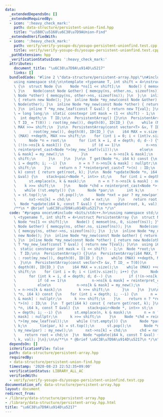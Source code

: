 ```yaml
---
data:
  _extendedDependsOn: []
  _extendedRequiredBy:
  - icon: ':heavy_check_mark:'
    path: data-structure/persistent-union-find.hpp
    title: "\u5B8C\u5168\u6C38\u7D9AUnion-Find"
  _extendedVerifiedWith:
  - icon: ':heavy_check_mark:'
    path: verify/verify-yosupo-ds/yosupo-persistent-unionfind.test.cpp
    title: verify/verify-yosupo-ds/yosupo-persistent-unionfind.test.cpp
  _pathExtension: hpp
  _verificationStatusIcon: ':heavy_check_mark:'
  attributes:
    document_title: "\u6C38\u7D9A\u914D\u5217"
    links: []
  bundledCode: "#line 2 \"data-structure/persistent-array.hpp\"\n#include <bits/stdc++.h>\n\
    using namespace std;\n\ntemplate <typename T, int shift = 4>\nstruct PersistentArray\
    \ {\n  struct Node {\n    Node *ns[1 << shift];\n    Node() { memset(ns, 0, sizeof(ns));\
    \ }\n    Node(const Node &other) { memcpy(ns, other.ns, sizeof(ns)); }\n    Node(const\
    \ Node *other) { memcpy(ns, other->ns, sizeof(ns)); }\n  };\n  inline Node *my_new()\
    \ { return new Node(); }\n  inline Node *my_new(const Node &other) { return new\
    \ Node(other); }\n  inline Node *my_new(const Node *other) { return new Node(other);\
    \ }\n  inline T *my_new_leaf(const T &val) { return new T{val}; }\n\n  using i64\
    \ = long long;\n  static constexpr int mask = (1 << shift) - 1;\n  Node *root;\n\
    \  int depth;\n  T ID;\n\n  PersistentArray() {}\n\n  PersistentArray(i64 MAX,\
    \ T ID_ = T(0)) : root(my_new()), depth(0), ID(ID_) {\n    while (MAX) ++depth,\
    \ MAX >>= shift;\n  }\n\n  PersistentArray(const vector<T> &v, T ID_ = T(0))\n\
    \      : root(my_new()), depth(0), ID(ID_) {\n    i64 MAX = v.size();\n    while\
    \ (MAX) ++depth, MAX >>= shift;\n    for (int i = 0; i < (int)v.size(); i++) {\n\
    \      Node *n = root;\n      for (int k = i, d = depth; d; d--) {\n        if\
    \ (!(n->ns[k & mask])) {\n          if (d == 1)\n            n->ns[k & mask] =\
    \ reinterpret_cast<Node *>(my_new_leaf(v[i]));\n          else\n            n->ns[k\
    \ & mask] = my_new();\n        }\n        n = n->ns[k & mask];\n        k >>=\
    \ shift;\n      }\n    }\n  }\n\n  T get(Node *n, i64 k) const {\n    for (int\
    \ i = depth; i; --i) {\n      n = n ? n->ns[k & mask] : nullptr;\n      k >>=\
    \ shift;\n    }\n    return n ? *reinterpret_cast<T *>(n) : ID;\n  }\n  T get(i64\
    \ k) const { return get(root, k); }\n\n  Node *update(Node *n, i64 k, const T\
    \ &val) {\n    stack<pair<Node *, int>> st;\n    for (int i = depth; i; --i) {\n\
    \      st.emplace(n, k & mask);\n      n = n ? n->ns[k & mask] : nullptr;\n  \
    \    k >>= shift;\n    }\n    Node *chd = reinterpret_cast<Node *>(my_new_leaf(val));\n\
    \    while (!st.empty()) {\n      Node *par;\n      int k;\n      tie(par, k)\
    \ = st.top();\n      st.pop();\n      Node *nxt = par ? my_new(par) : my_new();\n\
    \      nxt->ns[k] = chd;\n      chd = nxt;\n    }\n    return root = chd;\n  }\n\
    \  Node *update(i64 k, const T &val) { return update(root, k, val); }\n};\n\n\
    /**\n * @brief \u6C38\u7D9A\u914D\u5217\n */\n"
  code: "#pragma once\n#include <bits/stdc++.h>\nusing namespace std;\n\ntemplate\
    \ <typename T, int shift = 4>\nstruct PersistentArray {\n  struct Node {\n   \
    \ Node *ns[1 << shift];\n    Node() { memset(ns, 0, sizeof(ns)); }\n    Node(const\
    \ Node &other) { memcpy(ns, other.ns, sizeof(ns)); }\n    Node(const Node *other)\
    \ { memcpy(ns, other->ns, sizeof(ns)); }\n  };\n  inline Node *my_new() { return\
    \ new Node(); }\n  inline Node *my_new(const Node &other) { return new Node(other);\
    \ }\n  inline Node *my_new(const Node *other) { return new Node(other); }\n  inline\
    \ T *my_new_leaf(const T &val) { return new T{val}; }\n\n  using i64 = long long;\n\
    \  static constexpr int mask = (1 << shift) - 1;\n  Node *root;\n  int depth;\n\
    \  T ID;\n\n  PersistentArray() {}\n\n  PersistentArray(i64 MAX, T ID_ = T(0))\
    \ : root(my_new()), depth(0), ID(ID_) {\n    while (MAX) ++depth, MAX >>= shift;\n\
    \  }\n\n  PersistentArray(const vector<T> &v, T ID_ = T(0))\n      : root(my_new()),\
    \ depth(0), ID(ID_) {\n    i64 MAX = v.size();\n    while (MAX) ++depth, MAX >>=\
    \ shift;\n    for (int i = 0; i < (int)v.size(); i++) {\n      Node *n = root;\n\
    \      for (int k = i, d = depth; d; d--) {\n        if (!(n->ns[k & mask])) {\n\
    \          if (d == 1)\n            n->ns[k & mask] = reinterpret_cast<Node *>(my_new_leaf(v[i]));\n\
    \          else\n            n->ns[k & mask] = my_new();\n        }\n        n\
    \ = n->ns[k & mask];\n        k >>= shift;\n      }\n    }\n  }\n\n  T get(Node\
    \ *n, i64 k) const {\n    for (int i = depth; i; --i) {\n      n = n ? n->ns[k\
    \ & mask] : nullptr;\n      k >>= shift;\n    }\n    return n ? *reinterpret_cast<T\
    \ *>(n) : ID;\n  }\n  T get(i64 k) const { return get(root, k); }\n\n  Node *update(Node\
    \ *n, i64 k, const T &val) {\n    stack<pair<Node *, int>> st;\n    for (int i\
    \ = depth; i; --i) {\n      st.emplace(n, k & mask);\n      n = n ? n->ns[k &\
    \ mask] : nullptr;\n      k >>= shift;\n    }\n    Node *chd = reinterpret_cast<Node\
    \ *>(my_new_leaf(val));\n    while (!st.empty()) {\n      Node *par;\n      int\
    \ k;\n      tie(par, k) = st.top();\n      st.pop();\n      Node *nxt = par ?\
    \ my_new(par) : my_new();\n      nxt->ns[k] = chd;\n      chd = nxt;\n    }\n\
    \    return root = chd;\n  }\n  Node *update(i64 k, const T &val) { return update(root,\
    \ k, val); }\n};\n\n/**\n * @brief \u6C38\u7D9A\u914D\u5217\n */\n"
  dependsOn: []
  isVerificationFile: false
  path: data-structure/persistent-array.hpp
  requiredBy:
  - data-structure/persistent-union-find.hpp
  timestamp: '2020-08-23 22:52:35+09:00'
  verificationStatus: LIBRARY_ALL_AC
  verifiedWith:
  - verify/verify-yosupo-ds/yosupo-persistent-unionfind.test.cpp
documentation_of: data-structure/persistent-array.hpp
layout: document
redirect_from:
- /library/data-structure/persistent-array.hpp
- /library/data-structure/persistent-array.hpp.html
title: "\u6C38\u7D9A\u914D\u5217"
---
```


